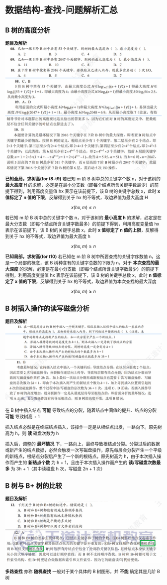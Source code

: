# 数据结构-查找-问题解析汇总

## B 树的高度分析

**题目及解析**
![p315-t8-t9-t10](./images/查找/p315-t8-t9-t10.png)

**已知全局，求树高(for t8-t9)**
若已知 m 阶 B 树中总的关键字个数 n，对于该树的 **最大高度 H** 的求解，必定是在最小分支数（即每个结点所含关键字数最少）的前提下得到，利用高度变量值 hx 表示在该前提下，该 B 树的关键字总数 x，此时 **x 值标定了 n 值的下限**，反解得到关于 hx 的不等式，取边界值为最大高度 H

$$
x(hx, m) \leq n
$$

若已知 m 阶 B 树中总的关键字个数 n，对于该树的 **最小高度 h** 的求解，必定是在最大分支数（即每个结点所含关键字数最多）的前提下得到，利用高度变量值 hx 表示在该前提下，该 B 树的关键字总数 x，此时 **x 值标定了 n 值的上限**，反解得到关于 hx 的不等式，取边界值为最大高度 h

$$
x(hx, m) \geq n
$$

**已知局部，求树高(for t10)**
若已知在 m 阶 B 树中所要查找的关键字序数值 n，这是一个局部的概念，该 B 树种含有的关键字总数的下限为 n，对于 **本次查找的最大深度** 的求解，必定是在最小分支数（即每个结点所含关键字数最少）的前提下得到，利用高度变量值 hx 表示在该前提下，该 B 树的关键字总数 x，此时 **n 值标定了 x 值的下限**，反解得到关于 hx 的不等式，取边界值为本次查找的最大深度

$$
x(hx, m) \geq n
$$

## B 树插入操作的读写磁盘分析

**题目及解析**
![p315-t11](./images/查找/p315-t11.png)

在 B 树中插入结点 **可能** 导致结点的分裂，随着结点中间值的提升、结点的分裂 **可能** 导致树高 + 1

插入结点必然是在终端结点插入，该操作一定是从根结点出发，一路向下。原先树高为 h，则 **读** 磁盘次数为 h

插入后，调整的 **最坏情况** 下，一路向上，最终导致根结点分裂。分裂过后的数据或新产生的结点数据，必然会触发一次写磁盘操作，原先每层会分裂产生一个平级的新结点，根结点分裂后产生了一个新的根结点。原先树高为 h，由于本次插入操作而产生的 **新结点个数** 为 h + 1，且由于本次插入操作而产生的 **读/写磁盘次数最多** 为 3h + 1（其中读磁盘 h 次，写磁盘 2n + 1 次）

## B 树与 B+ 树的比较

**题目及解析**
![p316-t12](./images/查找/p316-t12.png)

**多路查找** 亦称 **随机查找**
一般对于某个具体的 B 树图形，并 **不能** 确定其是几阶 B 树
